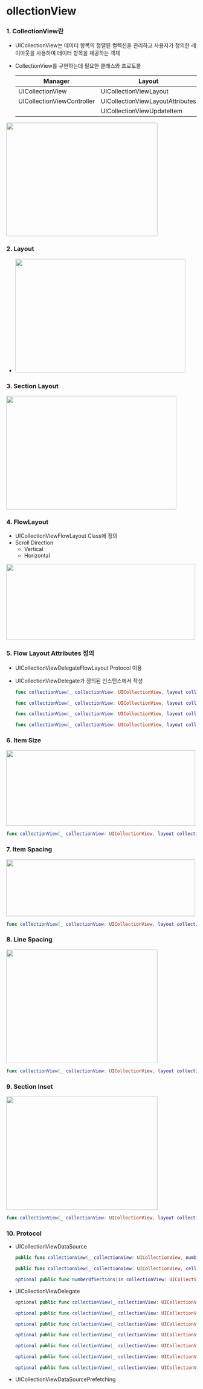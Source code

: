 # ollectionView

### 1. CollectionView란

- UICollectionView는 데이터 항목의 정렬된 컬렉션을 관리하고 사용자가 정의한 레이아웃을 사용하여 데이터 항목을 제공하는 객체

- CollectionView를 구현하는데 필요한 클래스와 프로토콜

  | Manager                    | Layout                           | Protocol                   | Flow Layout                        | Presentation                 |
  | -------------------------- | -------------------------------- | -------------------------- | ---------------------------------- | ---------------------------- |
  | UICollectionView           | UICollectionViewLayout           | UICollectionViewDataSource | UICollectionViewFlowLayout         | UICollectionViewReusableView |
  | UICollectionViewController | UICollectionViewLayoutAttributes | UICollectionViewDelegate   | UICollectionViewDelegateFlowLayout | UICollectionViewCell         |
  |                            | UICollectionViewUpdateItem       |                            |                                    |                              |

<img src="https://simajune.github.io/img/posting/CollectionView1.png" width="400px" height="300px"/>

### 2. Layout

- <img src="https://simajune.github.io/img/posting/CollectionView2.png" width="450px" height="300px"/>



### 3. Section Layout

<img src="https://simajune.github.io/img/posting/CollectionView3.png" width="450px" height="300px"/>



### 4. FlowLayout

- UICollectionViewFlowLayout Class에 정의
- Scroll Direction
  - Vertical
  - Horizontal

<img src="https://simajune.github.io/img/posting/CollectionView4.png" width="500px" height="200px"/>



### 5. Flow Layout Attributes 정의

- UICollectionViewDelegateFlowLayout Protocol 이용

- UICollectionViewDelegate가 정의된 인스턴스에서 작성

  ```swift
  func collectionView(_ collectionView: UICollectionView, layout collectionViewLayout: UICollectionViewLayout, sizeForItemAt indexPath: IndexPath) -> CGSize
  
  func collectionView(_ collectionView: UICollectionView, layout collectionViewLayout: UICollectionViewLayout, minimumInteritemSpacingForSectionAt section: Int) -> CGFloat
  
  func collectionView(_ collectionView: UICollectionView, layout collectionViewLayout: UICollectionViewLayout, minimumLineSpacingForSectionAt section: Int) -> CGFloat
  
  func collectionView(_ collectionView: UICollectionView, layout collectionViewLayout: UICollectionViewLayout, insetForSectionAt section: Int) -> UIEdgeInsets
  ```

  

### 6. Item Size

<img src="https://simajune.github.io/img/posting/CollectionView4.png" width="500px" height="200px"/>

```swift
func collectionView(_ collectionView: UICollectionView, layout collectionViewLayout: UICollectionViewLayout, sizeForItemAt indexPath: IndexPath) -> CGSize
```



### 7. Item Spacing

<img src="https://simajune.github.io/img/posting/CollectionView5.png" width="500px" height="150px"/>

```swift
func collectionView(_ collectionView: UICollectionView, layout collectionViewLayout: UICollectionViewLayout, minimumInteritemSpacingForSectionAt section: Int) -> CGFloat
```



### 8. Line Spacing

<img src="https://simajune.github.io/img/posting/CollectionView6.png" width="400px" height="300px"/>

```swift
func collectionView(_ collectionView: UICollectionView, layout collectionViewLayout: UICollectionViewLayout, minimumLineSpacingForSectionAt section: Int) -> CGFloat
```



### 9. Section Inset

<img src="https://simajune.github.io/img/posting/CollectionView7.png" width="400px" height="300px"/>

```swift
func collectionView(_ collectionView: UICollectionView, layout collectionViewLayout: UICollectionViewLayout, insetForSectionAt section: Int) -> UIEdgeInsets
```



### 10. Protocol

- UICollectionViewDataSource

  ```swift
  public func collectionView(_ collectionView: UICollectionView, numberOfItemsInSection section: Int) -> Int
  
  public func collectionView(_ collectionView: UICollectionView, cellForItemAt indexPath: IndexPath) -> UICollectionViewCell
  
  optional public func numberOfSections(in collectionView: UICollectionView) -> Int
  ```

- UICollectionViewDelegate

  ```swift
  optional public func collectionView(_ collectionView: UICollectionView, shouldHighlightItemAt indexPath: IndexPath) -> Bool
  
  optional public func collectionView(_ collectionView: UICollectionView, didHighlightItemAt indexPath: IndexPath)
  
  optional public func collectionView(_ collectionView: UICollectionView, didUnhighlightItemAt indexPath: IndexPath)
  
  optional public func collectionView(_ collectionView: UICollectionView, shouldSelectItemAt indexPath: IndexPath) -> Bool
  
  optional public func collectionView(_ collectionView: UICollectionView, shouldDeselectItemAt indexPath: IndexPath) -> Bool // called when the user taps on an already-selected item in multi-select mode
  
  optional public func collectionView(_ collectionView: UICollectionView, didSelectItemAt indexPath: IndexPath)
  
  optional public func collectionView(_ collectionView: UICollectionView, didDeselectItemAt indexPath: IndexPath)
  ```

- UICollectionViewDataSourcePrefetching

  